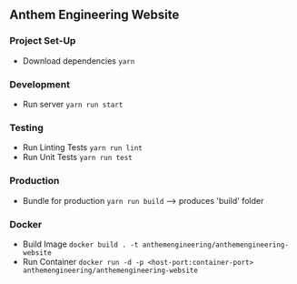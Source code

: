 ## Anthem Engineering Website

### Project Set-Up
- Download dependencies `yarn`

### Development
- Run server `yarn run start`

### Testing
- Run Linting Tests `yarn run lint`
- Run Unit Tests `yarn run test`

### Production
- Bundle for production `yarn run build` --> produces 'build' folder

### Docker
- Build Image `docker build . -t anthemengineering/anthemengineering-website`
- Run Container `docker run -d -p <host-port:container-port> anthemengineering/anthemengineering-website`


